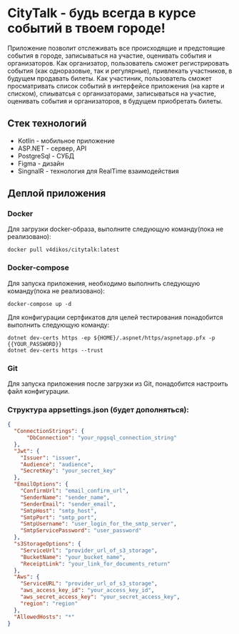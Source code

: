 # CityTalk - будь всегда в курсе событий в твоем городе!

Приложение позволит отслеживать все происходящие и предстоящие события в городе, записываться на участие, оценивать события и организаторов.
Как организатор, пользователь сможет регистрировать события (как одноразовые, так и регулярные), привлекать участников, в будущем продавать билеты.
Как участиник, пользователь сможет просматривать список событий в интерфейсе приложения (на карте и списком), спиыватсья с организаторами,
записываться на участие, оценивать события и организаторов, в будущем приобретать билеты.

<h2> Стек технологий </h2>

<ul>
<li>Kotlin - мобильное приложение</li>
<li>ASP.NET - сервер, API</li>
<li>PostgreSql - СУБД</li>
<li>Figma - дизайн</li>
<li>SingnalR - технология для RealTime взаимодействия</li>

</ul>

## Деплой приложения

### Docker
Для загрузки docker-образа, выполните следующую команду(пока не реализовано):
```
docker pull v4dikos/citytalk:latest
```

### Docker-compose
Для запуска приложения, необходимо выполнить следующую команду(пока не реализовано):
```
docker-compose up -d
```
Для конфигурации сертфикатов для целей тестирования понадобится выполнить следующую команду:
```
dotnet dev-certs https -ep ${HOME}/.aspnet/https/aspnetapp.pfx -p {{YOUR_PASSWORD}}
dotnet dev-certs https --trust
```

### Git
Для запуска приложения после загрузки из Git, понадобится настроить файл конфигурации.

### Структура appsettings.json (будет дополняться):
```json
{
  "ConnectionStrings": {
      "DbConnection": "your_npgsql_connection_string"
  },
  "Jwt": {
    "Issuer": "issuer",
    "Audience": "audience",
    "SecretKey": "your_secret_key"
  },
  "EmailOptions": {
    "ConfirmUrl": "email_confirm_url",
    "SenderName": "sender_name",
    "SenderEmail": "sender_email",
    "SmtpHost": "smtp_host",
    "SmtpPort": "smtp_port",
    "SmtpUsername": "user_login_for_the_smtp_server",
    "SmtpServicePassword": "user_password"
  },
  "s3StorageOptions": {
    "ServiceUrl": "provider_url_of_s3_storage",
    "BucketName": "your_bucket_name",
    "ReceiptLink": "your_link_for_documents_return"
  },
  "Aws": {
    "ServiceURL": "provider_url_of_s3_storage",
    "aws_access_key_id": "your_access_key_id",
    "aws_secret_access_key": "your_secret_access_key",
    "region": "region"
  },
  "AllowedHosts": "*"
}
```
